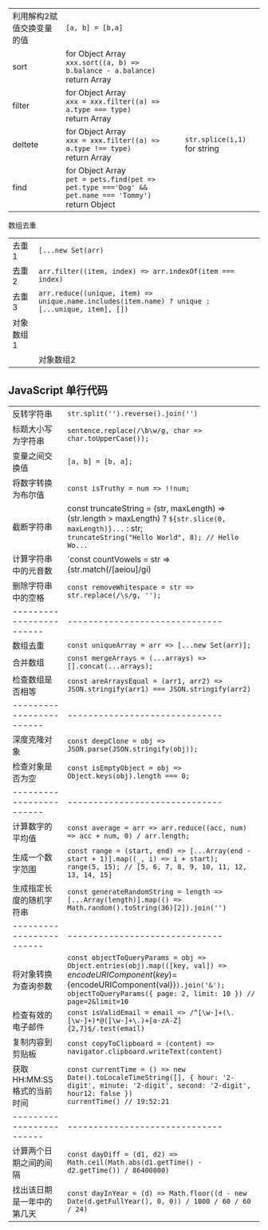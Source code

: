 ||||
|---|---|---|
|利用解构2赋值交换变量的值|`[a, b] = [b,a]`||
|sort|for Object Array<br>`xxx.sort((a, b) => b.balance - a.balance)`<br>return Array||
|filter|for Object Array<br>`xxx = xxx.filter((a) => a.type === type)`<br>return Array||
|deltete|for Object Array<br>`xxx = xxx.filter((a) => a.type !== type)`<br>return Array|`str.splice(i,1)` for string|
|find|for Object Array<br>`pet = pets.find(pet => pet.type ==='Dog' && pet.name === 'Tommy')`<br>return Object||

数组去重

|||
|---|---|
|去重1|`[...new Set(arr)`|
|去重2|`arr.filter((item, index) => arr.indexOf(item === index)`|
|去重3|`arr.reduce((unique, item) => unique.name.includes(item.name) ? unique : [...unique, item], [])`|
|对象数组1||
||对象数组2|`const map = new Map();`<br>`arr = arr.filter(v => !map.has(v.name) && map.set(v.name, v))`|


## JavaScript 单行代码

|||
|---|---|
|反转字符串|`str.split('').reverse().join('')`|
|标题大小写为字符串|`sentence.replace(/\b\w/g, char => char.toUpperCase());`|
|变量之间交换值|`[a, b] = [b, a];`|
|将数字转换为布尔值|`const isTruthy = num => !!num;`|
|截断字符串|const truncateString = (str, maxLength) => (str.length > maxLength) ? `${str.slice(0, maxLength)}...` : str;<br>`truncateString("Hello World", 8); // Hello Wo...`|
|计算字符串中的元音数|`const countVowels = str => (str.match(/[aeiou]/gi) || []).length;`|
|删除字符串中的空格|`const removeWhitespace = str => str.replace(/\s/g, '');`|
|------------------------|------------------------------|
|数组去重|`const uniqueArray = arr => [...new Set(arr)];`|
|合并数组|`const mergeArrays = (...arrays) => [].concat(...arrays);`|
|检查数组是否相等|`const areArraysEqual = (arr1, arr2) => JSON.stringify(arr1) === JSON.stringify(arr2)`|
|------------------------|------------------------------|
|深度克隆对象|`const deepClone = obj => JSON.parse(JSON.stringify(obj));`|
|检查对象是否为空|`const isEmptyObject = obj => Object.keys(obj).length === 0;`|
|------------------------|------------------------------|
|计算数字的平均值|`const average = arr => arr.reduce((acc, num) => acc + num, 0) / arr.length;`|
|生成一个数字范围|`const range = (start, end) => [...Array(end - start + 1)].map((_, i) => i + start);`<br>`range(5, 15); // [5, 6, 7, 8, 9, 10, 11, 12, 13, 14, 15]`|
|生成指定长度的随机字符串|`const generateRandomString = length => [...Array(length)].map(() => Math.random().toString(36)[2]).join('')`|
|------------------------|------------------------------|
|将对象转换为查询参数|`const objectToQueryParams = obj => Object.entries(obj).map(([key, val]) => `${encodeURIComponent(key)}=${encodeURIComponent(val)}`).join('&');`<br>`objectToQueryParams({ page: 2, limit: 10 }) // page=2&limit=10`|
|检查有效的电子邮件|`const isValidEmail = email => /^[\w-]+(\.[\w-]+)*@([\w-]+\.)+[a-zA-Z]{2,7}$/.test(email)`|
|复制内容到剪贴板|`const copyToClipboard = (content) => navigator.clipboard.writeText(content)`|
|获取 HH:MM:SS 格式的当前时间|`const currentTime = () => new Date().toLocaleTimeString([], { hour: '2-digit', minute: '2-digit', second: '2-digit', hour12: false })`<br>`currentTime() // 19:52:21`|
|------------------------|------------------------------|
|计算两个日期之间的间隔|`const dayDiff = (d1, d2) => Math.ceil(Math.abs(d1.getTime() - d2.getTime()) / 86400000)`|
|找出该日期是一年中的第几天|`const dayInYear = (d) => Math.floor((d - new Date(d.getFullYear(), 0, 0)) / 1000 / 60 / 60 / 24)`|

